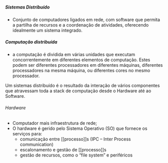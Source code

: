##### Sistemas Distribuído
- Conjunto de computadores ligados em rede, com software que permita a partilha de recursos e a coordenação de atividades, oferecendo idealmente um sistema integrado.
##### Computação distribuída
- a computação é dividida em várias unidades que executam concorrentemente em diferentes elementos de computação. Estes podem ser diferentes processadores em diferentes máquinas, diferentes processadores na mesma máquina, ou diferentes cores no mesmo processador.


Um sistemas distribuído é o resultado da interação de vários componentes que atravessam toda a stack de computação desde o Hardware até ao Software.

###### Hardware
- Computador mais infraestrutura de rede; 
- O hardware é gerido pelo Sistema Operativo (SO) que fornece os serviços para: 
	- comunicação entre [[processo]]s (IPC – Inter Process communication)
	- escalonamento e gestão de [[processo]]s 
	- gestão de recursos, como o “file system” e periféricos

